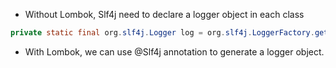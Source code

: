 - Without Lombok, Slf4j need to declare a logger object in each class 
```java
private static final org.slf4j.Logger log = org.slf4j.LoggerFactory.getLogger(Main.class);
```
- With Lombok, we can use @Slf4j annotation to generate a logger object.
